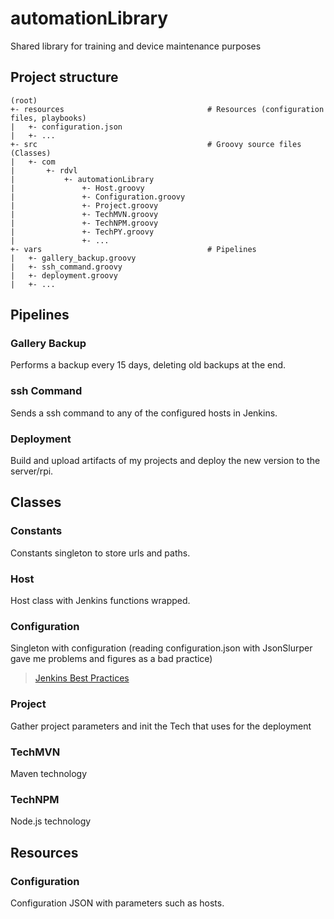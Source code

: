 # automationLibrary
Shared library for training and device maintenance purposes

## Project structure
~~~text
(root)
+- resources                                # Resources (configuration files, playbooks)
|   +- configuration.json
|   +- ...
+- src                                      # Groovy source files (Classes)
|   +- com
|       +- rdvl
|           +- automationLibrary
|               +- Host.groovy
|               +- Configuration.groovy
|               +- Project.groovy
|               +- TechMVN.groovy
|               +- TechNPM.groovy
|               +- TechPY.groovy
|               +- ...
+- vars                                     # Pipelines
|   +- gallery_backup.groovy
|   +- ssh_command.groovy
|   +- deployment.groovy
|   +- ...
~~~

## Pipelines
### Gallery Backup
Performs a backup every 15 days, deleting old backups at the end.

### ssh Command
Sends a ssh command to any of the configured hosts in Jenkins.

### Deployment
Build and upload artifacts of my projects and deploy the new version to the server/rpi.

## Classes
### Constants
Constants singleton to store urls and paths.

### Host
Host class with Jenkins functions wrapped.

### Configuration
Singleton with configuration (reading configuration.json with JsonSlurper gave me problems and figures as a bad practice)
> [Jenkins Best Practices](https://www.jenkins.io/doc/book/pipeline/pipeline-best-practices/)

### Project
Gather project parameters and init the Tech that uses for the deployment

### TechMVN
Maven technology

### TechNPM
Node.js technology

## Resources
### Configuration
Configuration JSON with parameters such as hosts.

